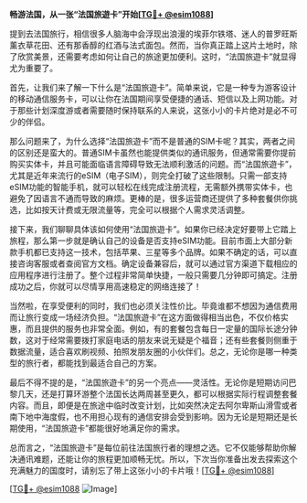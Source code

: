 **畅游法国，从一张“法国旅遊卡”开始[[TG💪+ @esim1088](https://t.me/s/esim1088)]**

提到去法国旅行，相信很多人脑海中会浮现出浪漫的埃菲尔铁塔、迷人的普罗旺斯薰衣草花田、还有那香醇的红酒与法式面包。然而，当你真正踏上这片土地时，除了欣赏美景，还需要考虑如何让自己的旅途更加便利。这时，“法国旅遊卡”就显得尤为重要了。

首先，让我们来了解一下什么是“法国旅遊卡”。简单来说，它是一种专为游客设计的移动通信服务卡，可以让你在法国期间享受便捷的通话、短信以及上网功能。对于那些计划深度游或者需要随时保持联系的人来说，这张小小的卡片绝对是必不可少的伴侣。

那么问题来了，为什么选择“法国旅遊卡”而不是普通的SIM卡呢？其实，两者之间的区别还是蛮大的。普通SIM卡虽然也能提供类似的通讯服务，但通常需要你提前购买实体卡，并且可能面临语言障碍导致无法顺利激活的问题。而“法国旅遊卡”，尤其是近年来流行的eSIM（电子SIM），则完全打破了这些限制。只需一部支持eSIM功能的智能手机，就可以轻松在线完成注册流程，无需额外携带实体卡，也避免了因语言不通而导致的麻烦。更棒的是，很多运营商还提供了多种套餐供你挑选，比如按天计费或无限流量等，完全可以根据个人需求灵活调整。

接下来，我们聊聊具体该如何使用“法国旅遊卡”。如果你已经决定好要带上它踏上旅程，那么第一步就是确认自己的设备是否支持eSIM功能。目前市面上大部分新款手机都已支持这一技术，包括苹果、三星等多个品牌。如果不确定的话，可以直接咨询客服或者查阅官方文档。确定设备兼容后，就可以通过官方渠道下载相应的应用程序进行注册了。整个过程非常简单快捷，一般只需要几分钟即可搞定。注册成功之后，你就可以尽情享用高速稳定的网络连接了！

当然啦，在享受便利的同时，我们也必须关注性价比。毕竟谁都不想因为通信费用而让旅行变成一场经济负担。“法国旅遊卡”在这方面做得相当出色，不仅价格实惠，而且提供的服务也非常全面。例如，有的套餐包含每日一定量的国际长途分钟数，这对于经常需要拨打家庭电话的朋友来说无疑是个福音；还有些套餐则侧重于数据流量，适合喜欢刷视频、拍照发朋友圈的小伙伴们。总之，无论你是哪一种类型的旅行者，都能找到最适合自己的方案。

最后不得不提的是，“法国旅遊卡”的另一个亮点——灵活性。无论你是短期访问巴黎几天，还是打算环游整个法国长达两周甚至更久，都可以根据实际行程调整套餐内容。而且，即便是在旅途中临时改变计划，比如突然决定去阿尔卑斯山滑雪或者南下地中海度假，也不用担心现有的通信安排会受到影响。因为无论是短期还是长期使用，“法国旅遊卡”都能很好地满足你的需求。

总而言之，“法国旅遊卡”是每位前往法国旅行者的理想之选。它不仅能够帮助你解决通讯难题，还能让你的旅程更加顺畅无忧。所以，下次当你准备出发去探索这个充满魅力的国度时，请别忘了带上这张小小的卡片哦！[[TG💪+ @esim1088](https://t.me/s/esim1088)]

[[TG💪+ @esim1088](https://t.me/s/esim1088) ![Image](https://i.postimg.cc/4NQfJmqS/Snipaste-2025-05-13-00-14-12.png)]
